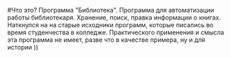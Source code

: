 #Что это?
Программа "Библиотека". Программа для автоматизации работы библиотекаря. Хранение, поиск, правка информации о книгах.
Наткнулся на на старые исходники программ, которые писались во время студенчества в колледже.
Практического применения и смысла эта программа не имеет, разве что в качестве примера, ну и для истории ))
